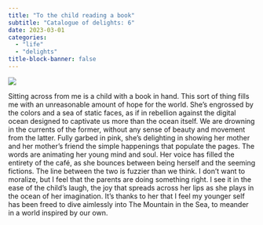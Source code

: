 ```yaml
---
title: "To the child reading a book"
subtitle: "Catalogue of delights: 6"
date: 2023-03-01
categories:
  - "life"
  - "delights"
title-block-banner: false
---
```


![](https://substackcdn.com/image/fetch/f_auto,q_auto:good,fl_progressive:steep/https%3A%2F%2Fsubstack-post-media.s3.amazonaws.com%2Fpublic%2Fimages%2Fb2a12fff-623e-4d2c-be85-b500125b43ca_4032x3024.jpeg)

Sitting across from me is a child with a book in hand. This sort of thing fills me with an unreasonable amount of hope for the world. She’s engrossed by the colors and a sea of static faces, as if in rebellion against the digital ocean designed to captivate us more than the ocean itself. We are drowning in the currents of the former, without any sense of beauty and movement from the latter. Fully garbed in pink, she’s delighting in showing her mother and her mother’s friend the simple happenings that populate the pages. The words are animating her young mind and soul. Her voice has filled the entirety of the café, as she bounces between being herself and the seeming fictions. The line between the two is fuzzier than we think. I don’t want to moralize, but I feel that the parents are doing something right. I see it in the ease of the child’s laugh, the joy that spreads across her lips as she plays in the ocean of her imagination. It’s thanks to her that I feel my younger self has been freed to dive aimlessly into The Mountain in the Sea, to meander in a world inspired by our own.
